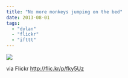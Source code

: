 ```yaml
---
title: "No more monkeys jumping on the bed"
date: 2013-08-01
tags: 
  - "dylan"
  - "flickr"
  - "ifttt"
---
```


![](http://farm8.staticflickr.com/7341/9410268265_829d6b34bc_b.jpg)  

  
  
via Flickr http://flic.kr/p/fky5Uz
